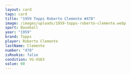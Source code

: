```yaml
---
layout: card
tags: card
title: "1959 Topps Roberto Clemente #478"
image: /images/uploads/1959-topps-roberto-clemente.webp
sport: Baseball
year: "1959"
brand: Topps
player: Roberto Clemente
lastName: Clemente
number: "478"
isRookie: false
condition: VG-VGEX
value: 60
---
```


